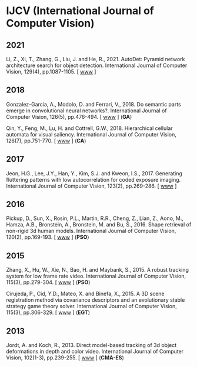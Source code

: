 # IJCV (International Journal of Computer Vision)

## 2021

Li, Z., Xi, T., Zhang, G., Liu, J. and He, R., 2021. AutoDet: Pyramid network architecture search for object detection. International Journal of Computer Vision, 129(4), pp.1087-1105. [ [www](https://link.springer.com/article/10.1007/s11263-020-01415-x) ]

## 2018

Gonzalez-Garcia, A., Modolo, D. and Ferrari, V., 2018. Do semantic parts emerge in convolutional neural networks?. International Journal of Computer Vision, 126(5), pp.476-494. [ [www](https://link.springer.com/article/10.1007/s11263-017-1048-0) ] (**GA**)

Qin, Y., Feng, M., Lu, H. and Cottrell, G.W., 2018. Hierarchical cellular automata for visual saliency. International Journal of Computer Vision, 126(7), pp.751-770. [ [www](https://link.springer.com/article/10.1007/s11263-017-1062-2) ] (**CA**)

## 2017

Jeon, H.G., Lee, J.Y., Han, Y., Kim, S.J. and Kweon, I.S., 2017. Generating fluttering patterns with low autocorrelation for coded exposure imaging. International Journal of Computer Vision, 123(2), pp.269-286. [ [www](https://link.springer.com/article/10.1007/s11263-016-0976-4) ]

## 2016

Pickup, D., Sun, X., Rosin, P.L., Martin, R.R., Cheng, Z., Lian, Z., Aono, M., Hamza, A.B., Bronstein, A., Bronstein, M. and Bu, S., 2016. Shape retrieval of non-rigid 3d human models. International Journal of Computer Vision, 120(2), pp.169-193. [ [www](https://link.springer.com/article/10.1007/s11263-016-0903-8) ] (**PSO**)

## 2015

Zhang, X., Hu, W., Xie, N., Bao, H. and Maybank, S., 2015. A robust tracking system for low frame rate video. International Journal of Computer Vision, 115(3), pp.279-304. [ [www](https://link.springer.com/article/10.1007/s11263-015-0819-8) ] (**PSO**)

Cirujeda, P., Cid, Y.D., Mateo, X. and Binefa, X., 2015. A 3D scene registration method via covariance descriptors and an evolutionary stable strategy game theory solver. International Journal of Computer Vision, 115(3), pp.306-329. [ [www](https://link.springer.com/article/10.1007/s11263-015-0820-2) ] (**EGT**)

## 2013

Jordt, A. and Koch, R., 2013. Direct model-based tracking of 3d object deformations in depth and color video. International Journal of Computer Vision, 102(1-3), pp.239-255. [ [www](https://link.springer.com/article/10.1007/s11263-012-0572-1) ] (**CMA-ES**)
